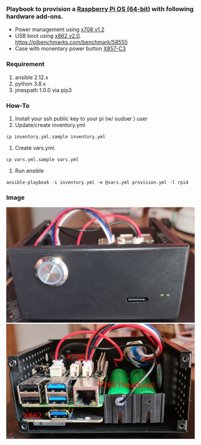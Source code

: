 ### Playbook to provision a [Raspberry Pi OS (64-bit)](https://www.raspberrypi.com/software/operating-systems/#raspberry-pi-os-64-bit) with following hardware add-ons.
- Power management using [x708 v1.2](https://wiki.geekworm.com/X708-Hardware)
- USB boot using [x862 v2.0](https://wiki.geekworm.com/X862_V2.0).  https://pibenchmarks.com/benchmark/58555
- Case with monentary power button [X857-C3](https://wiki.geekworm.com/X857-C3)


### Requirement
1. ansible  2.12.x
2. python 3.8.x
3. jmespath 1.0.0 via pip3

### How-To
1. Install your ssh public key to  your pi (w/ sudoer ) user 
1. Update/create inventory.yml
```
cp inventory.yml.sample inventory.yml
```
1. Create vars.yml. 
```
cp vars.yml.sample vars.yml
```
1. Run ansible
```
ansible-playbook -i inventory.yml -e @vars.yml provision.yml -l rpi4
```

### Image
![X857-C3 front](front.jpg  "X857-C3 front")
![X857-C3 inside](inside.jpg  "X857-C3 inside")

